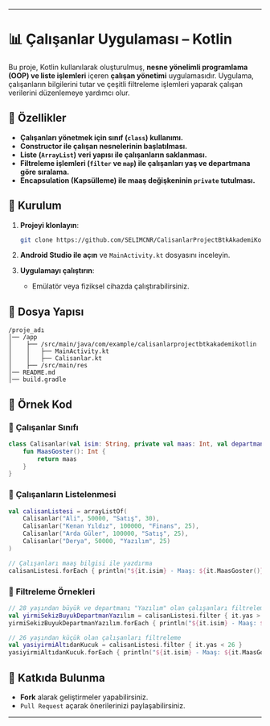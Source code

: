 
---

# 📊 Çalışanlar Uygulaması – Kotlin 

Bu proje, Kotlin kullanılarak oluşturulmuş, **nesne yönelimli programlama (OOP) ve liste işlemleri** içeren **çalışan yönetimi** uygulamasıdır. Uygulama, çalışanların bilgilerini tutar ve çeşitli filtreleme işlemleri yaparak çalışan verilerini düzenlemeye yardımcı olur.

## 🚀 Özellikler

- **Çalışanları yönetmek için sınıf (`class`) kullanımı.**
- **Constructor ile çalışan nesnelerinin başlatılması.**
- **Liste (`ArrayList`) veri yapısı ile çalışanların saklanması.**
- **Filtreleme işlemleri (`filter` ve `map`) ile çalışanları yaş ve departmana göre sıralama.**
- **Encapsulation (Kapsülleme) ile maaş değişkeninin `private` tutulması.**

## 🔧 Kurulum 

1. **Projeyi klonlayın**:
   ```bash
   git clone https://github.com/SELIMCNR/CalisanlarProjectBtkAkademiKotlin.git
   ```

2. **Android Studio ile açın** ve `MainActivity.kt` dosyasını inceleyin.

3. **Uygulamayı çalıştırın**:
   - Emülatör veya fiziksel cihazda çalıştırabilirsiniz.

## 📂 Dosya Yapısı

```
/proje_adı
│── /app
│    ├── /src/main/java/com/example/calisanlarprojectbtkakademikotlin
│    │   ├── MainActivity.kt
│    │   ├── Calisanlar.kt
│    ├── /src/main/res
│── README.md
│── build.gradle
```

## 📝 Örnek Kod

### 🔹 **Çalışanlar Sınıfı**
```kotlin
class Calisanlar(val isim: String, private val maas: Int, val departman: String, var yas: Int) {
    fun MaasGoster(): Int {
        return maas
    }
}
```

### 🔹 **Çalışanların Listelenmesi**
```kotlin
val calisanListesi = arrayListOf(
    Calisanlar("Ali", 50000, "Satış", 30),
    Calisanlar("Kenan Yıldız", 100000, "Finans", 25),
    Calisanlar("Arda Güler", 100000, "Satış", 25),
    Calisanlar("Derya", 50000, "Yazılım", 25)
)

// Çalışanları maaş bilgisi ile yazdırma
calisanListesi.forEach { println("${it.isim} - Maaş: ${it.MaasGoster()}") }
```

### 🔹 **Filtreleme Örnekleri**
```kotlin
// 28 yaşından büyük ve departmanı "Yazılım" olan çalışanları filtreleme
val yirmiSekizBuyukDepartmanYazılım = calisanListesi.filter { it.yas > 28 && it.departman == "Yazılım" }
yirmiSekizBuyukDepartmanYazılım.forEach { println("${it.isim} - Maaş: ${it.MaasGoster()}") }

// 26 yaşından küçük olan çalışanları filtreleme
val yasiyirmiAltıdanKucuk = calisanListesi.filter { it.yas < 26 }
yasiyirmiAltıdanKucuk.forEach { println("${it.isim} - Maaş: ${it.MaasGoster()}") }
```

## 📌 Katkıda Bulunma

- **Fork** alarak geliştirmeler yapabilirsiniz.
- `Pull Request` açarak önerilerinizi paylaşabilirsiniz.

---
